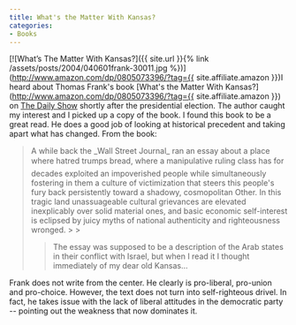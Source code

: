 ```yaml
---
title: What's the Matter With Kansas?
categories:
- Books
---
```


[![What’s The Matter With Kansas?]({{ site.url }}{% link /assets/posts/2004/040601frank-30011.jpg %})](http://www.amazon.com/dp/0805073396/?tag={{ site.affiliate.amazon }})I heard about Thomas Frank's book [What's the Matter With Kansas?](http://www.amazon.com/dp/0805073396/?tag={{ site.affiliate.amazon }}) on [The Daily Show](http://www.comedycentral.com/tv_shows/thedailyshowwithjonstewart/) shortly after the presidential election. The author caught my interest and I picked up a copy of the book. I found this book to be a great read. He does a good job of looking at historical precedent and taking apart what has changed.
From the book:

<blockquote>A while back the _Wall Street Journal_ ran an essay about a place where hatred trumps bread, where a manipulative ruling class has for decades exploited an impoverished people while simultaneously fostering in them a culture of victimization that steers this people's fury back persistently toward a shadowy, cosmopolitan Other. In this tragic land unassuageable cultural grievances are elevated inexplicably over solid material ones, and basic economic self-interest is eclipsed by juicy myths of national authenticity and righteousness wronged.
> 
> 

> 
> The essay was supposed to be a description of the Arab states in their conflict with Israel, but when I read it I thought immediately of my dear old Kansas...

> 
> </blockquote>

Frank does not write from the center. He clearly is pro-liberal, pro-union and pro-choice. However, the text does not turn into self-righteous drivel. In fact, he takes issue with the lack of liberal attitudes in the democratic party -- pointing out the weakness that now dominates it.

